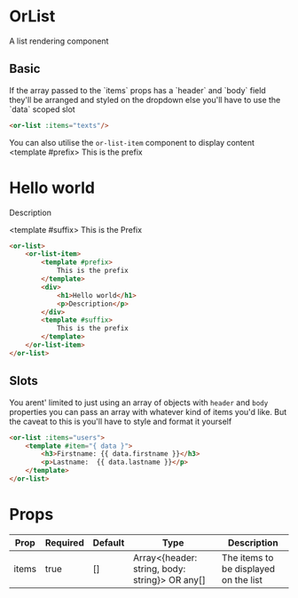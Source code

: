# OrList
A list rendering component

## Basic
<or-list :items="texts"/>
If the array passed to the `items` props has a `header` and `body` field they'll be arranged and styled on the dropdown else you'll have to use the `data` scoped slot

```html
<or-list :items="texts"/>
```


You can also utilise the `or-list-item` component to display content
<or-list>
    <or-list-item>
        <template #prefix>
            This is the prefix
        </template>
        <div>
            <h1>Hello world</h1>
            <p>Description</p>
        </div>
        <template #suffix>
            This is the Prefix
        </template>
    </or-list-item>
</or-list>

```html
<or-list>
    <or-list-item>
        <template #prefix>
            This is the prefix
        </template>
        <div>
            <h1>Hello world</h1>
            <p>Description</p>
        </div>
        <template #suffix>
            This is the prefix
        </template>
    </or-list-item>
</or-list>
```

## Slots
You arent' limited to just using an array of objects with `header` and `body` properties you can pass an array with whatever kind of items you'd like. But the caveat to this is you'll have to style and format it yourself

<or-list :items="users">
    <template #item="{ data }">
        <h3>Firstname: {{ data.firstname }}</h3>
        <p>Lastname:  {{ data.lastname }}</p>
    </template>
</or-list>

```html
<or-list :items="users">
    <template #item="{ data }">
        <h3>Firstname: {{ data.firstname }}</h3>
        <p>Lastname:  {{ data.lastname }}</p>
    </template>
</or-list>
```

<script>
import { defineComponent, ref } from 'vue';

export default defineComponent({
    setup() {
        const texts = ref([
            { header: 'Aristotle', body: 'We are what we repeatedly do. Excellence, then, is not an act, but a habit.'},
            { header: 'Socrates', body: 'The way to gain a good reputation is to endeavor to be what you desire to appear.'}
        ]);

        const users = ref([
            { firstname: 'Alapaher', lastname: 'Woriaybapri' },
            { firstname: 'Abdulazeez', lastname: 'Adams' },
        ])

        return {
            texts,
            users
        }
    }
})
</script>

# Props
| Prop | Required | Default | Type | Description |
|--|--|--|--|--|
| items | true | [] | Array<{header: string, body: string}> OR any[] | The items to be displayed on the list